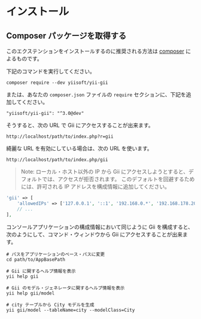インストール
============

## Composer パッケージを取得する

このエクステンションをインストールするのに推奨される方法は [composer](https://getcomposer.org/download/) によるものです。

下記のコマンドを実行してください。

```
composer require --dev yiisoft/yii-gii
```

または、あなたの `composer.json` ファイルの `require` セクションに、下記を追加してください。

```
"yiisoft/yii-gii": "^3.0@dev"
```

そうすると、次の URL で Gii にアクセスすることが出来ます。

```
http://localhost/path/to/index.php?r=gii
```

綺麗な URL を有効にしている場合は、次の URL を使います。

```
http://localhost/path/to/index.php/gii
```

> Note: ローカル・ホスト以外の IP から Gii にアクセスしようとすると、デフォルトでは、アクセスが拒否されます。
> このデフォルトを回避するためには、許可される IP アドレスを構成情報に追加してください。
>
```php
'gii' => [
    'allowedIPs' => ['127.0.0.1', '::1', '192.168.0.*', '192.168.178.20'] // 必要に応じて修正
    // ...
],
```

コンソールアプリケーションの構成情報において同じように Gii を構成すると、次のようにして、コマンド・ウィンドウから Gii にアクセスすることが出来ます。

```
# パスをアプリケーションのベース・パスに変更
cd path/to/AppBasePath

# Gii に関するヘルプ情報を表示
yii help gii

# Gii のモデル・ジェネレータに関するヘルプ情報を表示
yii help gii/model

# city テーブルから City モデルを生成
yii gii/model --tableName=city --modelClass=City
```
